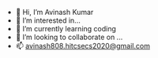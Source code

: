 - 👋 Hi, I’m Avinash Kumar
- 👀 I’m interested in...
- 🌱 I’m currently learning coding
- 💞️ I’m looking to collaborate on ...
- 📫 avinash808.hitcsecs2020@gmail.com
